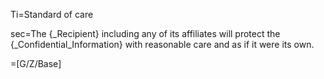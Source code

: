 Ti=Standard of care

sec=The {_Recipient} including any of its affiliates will <span class="highlight">protect the {_Confidential_Information}</span> with reasonable care and as if it were its own.
	
=[G/Z/Base]
